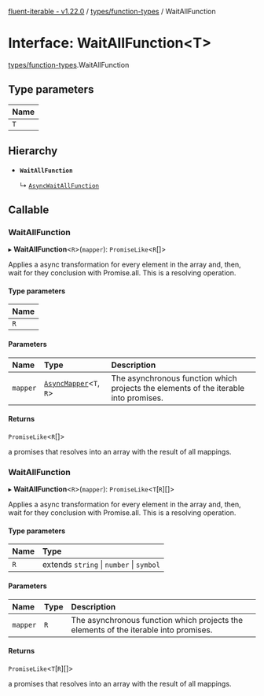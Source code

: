 [fluent-iterable - v1.22.0](../README.md) / [types/function-types](../modules/types_function_types.md) / WaitAllFunction

# Interface: WaitAllFunction<T\>

[types/function-types](../modules/types_function_types.md).WaitAllFunction

## Type parameters

| Name |
| :------ |
| `T` |

## Hierarchy

- **`WaitAllFunction`**

  ↳ [`AsyncWaitAllFunction`](types_function_types.AsyncWaitAllFunction.md)

## Callable

### WaitAllFunction

▸ **WaitAllFunction**<`R`\>(`mapper`): `PromiseLike`<`R`[]\>

Applies a async transformation for every element in the array and, then, wait for they conclusion with Promise.all. This is a resolving operation.

#### Type parameters

| Name |
| :------ |
| `R` |

#### Parameters

| Name | Type | Description |
| :------ | :------ | :------ |
| `mapper` | [`AsyncMapper`](index.AsyncMapper.md)<`T`, `R`\> | The asynchronous function which projects the elements of the iterable into promises. |

#### Returns

`PromiseLike`<`R`[]\>

a promises that resolves into an array with the result of all mappings.

### WaitAllFunction

▸ **WaitAllFunction**<`R`\>(`mapper`): `PromiseLike`<`T`[`R`][]\>

Applies a async transformation for every element in the array and, then, wait for they conclusion with Promise.all. This is a resolving operation.

#### Type parameters

| Name | Type |
| :------ | :------ |
| `R` | extends `string` \| `number` \| `symbol` |

#### Parameters

| Name | Type | Description |
| :------ | :------ | :------ |
| `mapper` | `R` | The asynchronous function which projects the elements of the iterable into promises. |

#### Returns

`PromiseLike`<`T`[`R`][]\>

a promises that resolves into an array with the result of all mappings.
